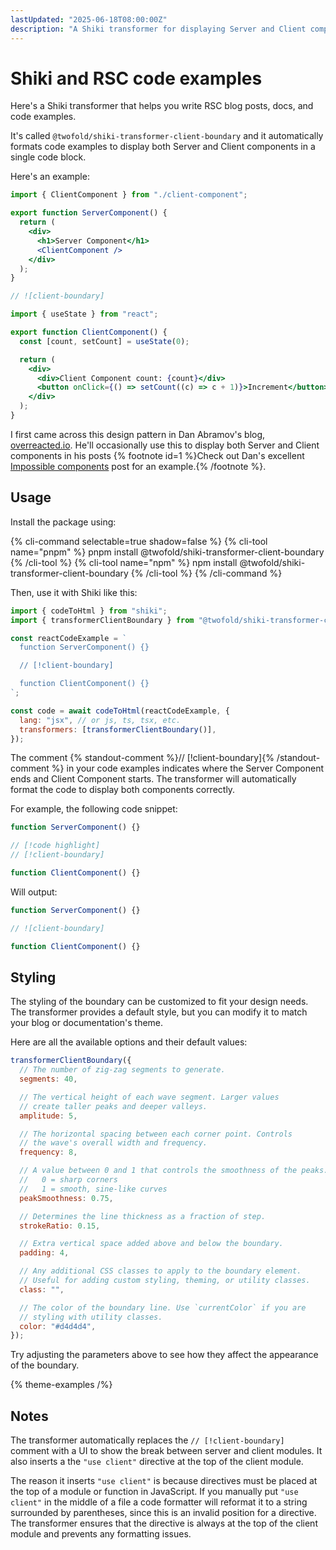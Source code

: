 ```yaml
---
lastUpdated: "2025-06-18T08:00:00Z"
description: "A Shiki transformer for displaying Server and Client components."
---
```


# Shiki and RSC code examples

Here's a Shiki transformer that helps you write RSC blog posts, docs, and code examples.

It's called `@twofold/shiki-transformer-client-boundary` and it automatically formats code examples to display both Server and Client components in a single code block.

Here's an example:

```jsx
import { ClientComponent } from "./client-component";

export function ServerComponent() {
  return (
    <div>
      <h1>Server Component</h1>
      <ClientComponent />
    </div>
  );
}

// ![client-boundary]

import { useState } from "react";

export function ClientComponent() {
  const [count, setCount] = useState(0);

  return (
    <div>
      <div>Client Component count: {count}</div>
      <button onClick={() => setCount((c) => c + 1)}>Increment</button>
    </div>
  );
}
```

I first came across this design pattern in Dan Abramov's blog, [overreacted.io](https://overreacted.io/). He'll occasionally use this to display both Server and Client components in his posts {% footnote id=1 %}Check out Dan's excellent [Impossible components](https://overreacted.io/impossible-components/) post for an example.{% /footnote %}.

## Usage

Install the package using:

{% cli-command selectable=true shadow=false %}
{% cli-tool name="pnpm" %}
pnpm install @twofold/shiki-transformer-client-boundary
{% /cli-tool %}
{% cli-tool name="npm" %}
npm install @twofold/shiki-transformer-client-boundary
{% /cli-tool %}
{% /cli-command %}

Then, use it with Shiki like this:

```js {% isClientBoundaryEnabled=false %}
import { codeToHtml } from "shiki";
import { transformerClientBoundary } from "@twofold/shiki-transformer-client-boundary";

const reactCodeExample = `
  function ServerComponent() {}

  // [!client-boundary]

  function ClientComponent() {}
`;

const code = await codeToHtml(reactCodeExample, {
  lang: "jsx", // or js, ts, tsx, etc.
  transformers: [transformerClientBoundary()],
});
```

The comment {% standout-comment %}// [!client-boundary]{% /standout-comment %} in your code examples indicates where the Server Component ends and Client Component starts. The transformer will automatically format the code to display both components correctly.

For example, the following code snippet:

```jsx {% isClientBoundaryEnabled=false %}
function ServerComponent() {}

// [!code highlight]
// [!client-boundary]

function ClientComponent() {}
```

Will output:

```jsx
function ServerComponent() {}

// ![client-boundary]

function ClientComponent() {}
```

## Styling

The styling of the boundary can be customized to fit your design needs. The transformer provides a default style, but you can modify it to match your blog or documentation's theme.

Here are all the available options and their default values:

```js
transformerClientBoundary({
  // The number of zig-zag segments to generate.
  segments: 40,

  // The vertical height of each wave segment. Larger values
  // create taller peaks and deeper valleys.
  amplitude: 5,

  // The horizontal spacing between each corner point. Controls
  // the wave's overall width and frequency.
  frequency: 8,

  // A value between 0 and 1 that controls the smoothness of the peaks.
  //   0 = sharp corners
  //   1 = smooth, sine-like curves
  peakSmoothness: 0.75,

  // Determines the line thickness as a fraction of step.
  strokeRatio: 0.15,

  // Extra vertical space added above and below the boundary.
  padding: 4,

  // Any additional CSS classes to apply to the boundary element.
  // Useful for adding custom styling, theming, or utility classes.
  class: "",

  // The color of the boundary line. Use `currentColor` if you are
  // styling with utility classes.
  color: "#d4d4d4",
});
```

Try adjusting the parameters above to see how they affect the appearance of the boundary.

{% theme-examples /%}

## Notes

The transformer automatically replaces the `// [!client-boundary]` comment with a UI to show the break between server and client modules. It also inserts a the `"use client"` directive at the top of the client module.

The reason it inserts `"use client"` is because directives must be placed at the top of a module or function in JavaScript. If you manually put `"use client"` in the middle of a file a code formatter will reformat it to a string surrounded by parentheses, since this is an invalid position for a directive. The transformer ensures that the directive is always at the top of the client module and prevents any formatting issues.
